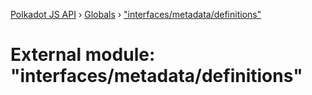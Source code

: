 [Polkadot JS API](../README.md) › [Globals](../globals.md) › ["interfaces/metadata/definitions"](_interfaces_metadata_definitions_.md)

# External module: "interfaces/metadata/definitions"


